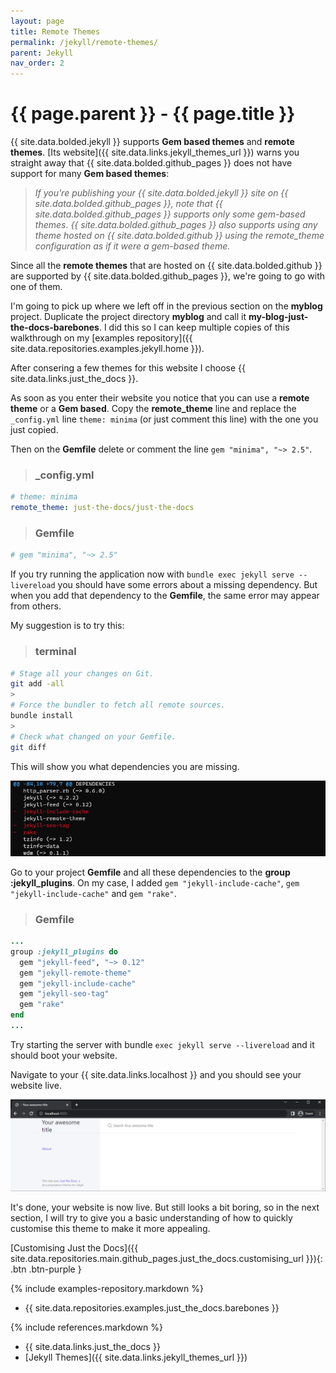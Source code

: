 ```yaml
---
layout: page
title: Remote Themes
permalink: /jekyll/remote-themes/
parent: Jekyll
nav_order: 2
---
```


# {{ page.parent }} - {{ page.title }}

{{ site.data.bolded.jekyll }} supports **Gem based themes** and **remote themes**. [Its website]({{ site.data.links.jekyll_themes_url }}) warns you straight away that {{ site.data.bolded.github_pages }} does not have support for many **Gem based themes**:

> *If you’re publishing your {{ site.data.bolded.jekyll }} site on {{ site.data.bolded.github_pages }}, note that {{ site.data.bolded.github_pages }}  supports only some gem-based themes. {{ site.data.bolded.github_pages }} also supports using any theme hosted on {{ site.data.bolded.github }} using the remote_theme configuration as if it were a gem-based theme.*

Since all the **remote themes** that are hosted on {{ site.data.bolded.github }} are supported by {{ site.data.bolded.github_pages }}, we're going to go with one of them.

I'm going to pick up where we left off in the previous section on the **myblog** project. Duplicate the project directory **myblog** and call it **my-blog-just-the-docs-barebones**. I did this so I can keep multiple copies of this walkthrough on my [examples repository]({{ site.data.repositories.examples.jekyll.home }}).

After consering a few themes for this website I choose {{ site.data.links.just_the_docs }}.

As soon as you enter their website you notice that you can use a **remote theme** or a **Gem based**. Copy the **remote_theme** line and replace the `_config.yml` line `theme: minima` (or just comment this line) with the one you just copied.

Then on the **Gemfile** delete or comment the line `gem "minima", "~> 2.5"`.

> ### **_config.yml**
```yml
# theme: minima
remote_theme: just-the-docs/just-the-docs
```

> ### **Gemfile**
```yml
# gem "minima", "~> 2.5"
```

If you try running the application now with `bundle exec jekyll serve --livereload` you should have some errors about a missing dependency. But when you add that dependency to the **Gemfile**, the same error may appear from others.

My suggestion is to try this:

> ### **terminal**
```bash
# Stage all your changes on Git.
git add -all
>
# Force the bundler to fetch all remote sources.
bundle install
>
# Check what changed on your Gemfile.
git diff
```

This will show you what dependencies you are missing.

![Jekyll Missing Dependencies - 01](/assets/images/jekyll/jekyll-missing-dependencies-01.png)

Go to your project **Gemfile** and all these dependencies to the **group :jekyll_plugins**. On my case, I added `gem "jekyll-include-cache"`, `gem "jekyll-include-cache"` and `gem "rake"`. 

> ### **Gemfile**
```ruby
...
group :jekyll_plugins do
  gem "jekyll-feed", "~> 0.12"
  gem "jekyll-remote-theme"
  gem "jekyll-include-cache"
  gem "jekyll-seo-tag"
  gem "rake"
end
...
```

Try starting the server with bundle `exec jekyll serve --livereload` and it should boot your website.

Navigate to your {{ site.data.links.localhost }} and you should see your website live.

![Jekyll Live - 02](/assets/images/jekyll/jekyll-live-02.png)

It's done, your website is now live. But still looks a bit boring, so in the next section, I will try to give you a basic understanding of how to quickly customise this theme to make it more appealing.

[Customising Just the Docs]({{ site.data.repositories.main.github_pages.just_the_docs.customising_url }}){: .btn .btn-purple }

{% include examples-repository.markdown %}
- {{ site.data.repositories.examples.just_the_docs.barebones }}

{% include references.markdown %}

- {{ site.data.links.just_the_docs }}
- [Jekyll Themes]({{ site.data.links.jekyll_themes_url }})